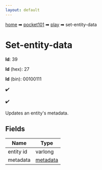 ```yaml
---
layout: default
---
```


[home](/) ➡ [pocket101](/protocol/pocket101) ➡ [play](/protocol/pocket101/play) ➡ set-entity-data

# Set-entity-data

**Id**: 39

**Id** (hex): 27

**Id** (bin): 00100111

✔️

✔️

Updates an entity's metadata.

## Fields

Name | Type
---|---
entity id | varlong
metadata | [metadata](/protocol/pocket101/metadata)

